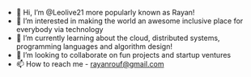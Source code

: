 - 👋 Hi, I’m @Leolive21 more popularly known as Rayan!
- 👀 I’m interested in making the world an awesome inclusive place for everybody via technology 
- 🌱 I’m currently learning about the cloud, distributed systems, programming languages and algorithm design!
- 💞️ I’m looking to collaborate on fun projects and startup ventures 
- 📫 How to reach me - rayanrouf@gmail.com

<!---
Leolive21/Leolive21 is a ✨ special ✨ repository because its `README.md` (this file) appears on your GitHub profile.
You can click the Preview link to take a look at your changes.
--->
